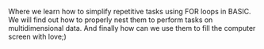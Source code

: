 Where we learn how to simplify repetitive tasks using FOR loops in BASIC. We will find out how to properly nest them to perform tasks on multidimensional data. And finally how can we use them to fill the computer screen with love;)